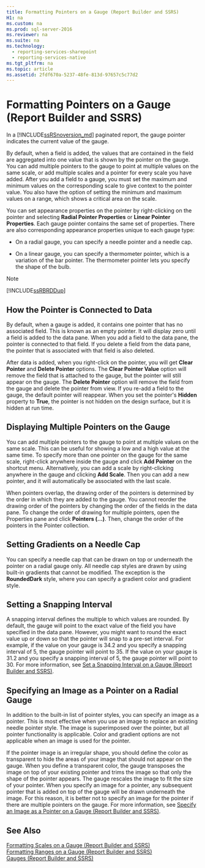 ```yaml
---
title: Formatting Pointers on a Gauge (Report Builder and SSRS)
H1: na
ms.custom: na
ms.prod: sql-server-2016
ms.reviewer: na
ms.suite: na
ms.technology: 
  - reporting-services-sharepoint
  - reporting-services-native
ms.tgt_pltfrm: na
ms.topic: article
ms.assetid: 2fdf670a-5237-48fe-813d-97657c5c77d2
---
```

# Formatting Pointers on a Gauge (Report Builder and SSRS)
 In a [!INCLUDE[ssRSnoversion_md](../../Topics/TopicNameContainA/includes/ssRSnoversion_md.md)] paginated report, the gauge pointer indicates the current value of the gauge.   
   
 By default, when a field is added, the values that are contained in the field are aggregated into one value that is shown by the pointer on the gauge. You can add multiple pointers to the gauge to point at multiple values on the same scale, or add multiple scales and a pointer for every scale you have added. After you add a field to a gauge, you must set the maximum and minimum values on the corresponding scale to give context to the pointer value. You also have the option of setting the minimum and maximum values on a range, which shows a critical area on the scale.  
  
 You can set appearance properties on the pointer by right-clicking on the pointer and selecting **Radial Pointer Properties** or **Linear Pointer Properties**. Each gauge pointer contains the same set of properties. There are also corresponding appearance properties unique to each gauge type:  
  
-   On a radial gauge, you can specify a needle pointer and a needle cap.  
  
-   On a linear gauge, you can specify a thermometer pointer, which is a variation of the bar pointer. The thermometer pointer lets you specify the shape of the bulb.  
  
> [!NOTE]  
>  [!INCLUDE[ssRBRDDup](../../Topics/TopicNameContainA/includes/ssRBRDDup_md.md)]  
  
##  <a name="HowPointer"></a> How the Pointer is Connected to Data  
 By default, when a gauge is added, it contains one pointer that has no associated field. This is known as an empty pointer. It will display zero until a field is added to the data pane. When you add a field to the data pane, the pointer is connected to that field. If you delete a field from the data pane, the pointer that is associated with that field is also deleted.  
  
 After data is added, when you right-click on the pointer, you will get **Clear Pointer** and **Delete Pointer** options. The **Clear Pointer Value** option will remove the field that is attached to the gauge, but the pointer will still appear on the gauge. The **Delete Pointer** option will remove the field from the gauge and delete the pointer from view. If you re-add a field to the gauge, the default pointer will reappear. When you set the pointer's **Hidden** property to **True**, the pointer is not hidden on the design surface, but it is hidden at run time.  
  
##  <a name="DisplayingMultiple"></a> Displaying Multiple Pointers on the Gauge  
 You can add multiple pointers to the gauge to point at multiple values on the same scale. This can be useful for showing a low and a high value at the same time. To specify more than one pointer on the gauge for the same scale, right-click anywhere inside the gauge and click **Add Pointer** on the shortcut menu. Alternatively, you can add a scale by right-clicking anywhere in the gauge and clicking **Add Scale**. Then you can add a new pointer, and it will automatically be associated with the last scale.  
  
 When pointers overlap, the drawing order of the pointers is determined by the order in which they are added to the gauge. You cannot reorder the drawing order of the pointers by changing the order of the fields in the data pane. To change the order of drawing for multiple pointers, open the Properties pane and click **Pointers (…)**. Then, change the order of the pointers in the Pointer collection.  
  
##  <a name="SettingGradients"></a> Setting Gradients on a Needle Cap  
 You can specify a needle cap that can be drawn on top or underneath the pointer on a radial gauge only. All needle cap styles are drawn by using built-in gradients that cannot be modified. The exception is the **RoundedDark** style, where you can specify a gradient color and gradient style.  
  
##  <a name="SettingSnappingInterval"></a> Setting a Snapping Interval  
 A snapping interval defines the multiple to which values are rounded. By default, the gauge will point to the exact value of the field you have specified in the data pane. However, you might want to round the exact value up or down so that the pointer will snap to a pre-set interval. For example, if the value on your gauge is 34.2 and you specify a snapping interval of 5, the gauge pointer will point to 35. If the value on your gauge is 31.2 and you specify a snapping interval of 5, the gauge pointer will point to 30. For more information, see [Set a Snapping Interval on a Gauge (Report Builder and SSRS)](assetId:///0ece7297-6e2f-47fb-835d-b9e9cce53fe2).  
  
##  <a name="SpecifyingImage"></a> Specifying an Image as a Pointer on a Radial Gauge  
 In addition to the built-in list of pointer styles, you can specify an image as a pointer. This is most effective when you use an image to replace an existing needle pointer style. The image is superimposed over the pointer, but all pointer functionality is applicable. Color and gradient options are not applicable when an image is used for the pointer.  
  
 If the pointer image is an irregular shape, you should define the color as transparent to hide the areas of your image that should not appear on the gauge. When you define a transparent color, the gauge transposes the image on top of your existing pointer and trims the image so that only the shape of the pointer appears. The gauge rescales the image to fit the size of your pointer. When you specify an image for a pointer, any subsequent pointer that is added on top of the gauge will be drawn underneath the image. For this reason, it is better not to specify an image for the pointer if there are multiple pointers on the gauge. For more information, see [Specify an Image as a Pointer on a Gauge (Report Builder and SSRS)](assetId:///9d73b3c3-a068-4868-a2be-0cd261b6e92b).  
  
## See Also  
 [Formatting Scales on a Gauge &#40;Report Builder and SSRS&#41;](../../Topics/TopicNameContainA/Formatting-Scales-on-a-Gauge--Report-Builder-and-SSRS-.md)   
 [Formatting Ranges on a Gauge &#40;Report Builder and SSRS&#41;](../../Topics/TopicNameContainA/Formatting-Ranges-on-a-Gauge--Report-Builder-and-SSRS-.md)   
 [Gauges &#40;Report Builder and SSRS&#41;](../../Topics/TopicNameNotContainA/Gauges--Report-Builder-and-SSRS-.md)  
  
  